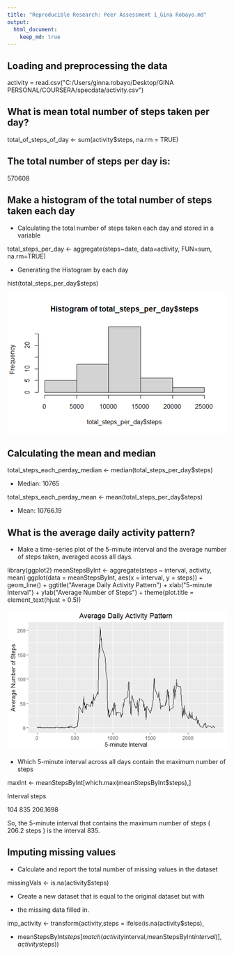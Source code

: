 ```yaml
---
title: "Reproducible Research: Peer Assessment 1_Gina Robayo.md"
output: 
  html_document:
    keep_md: true
---
```



## Loading and preprocessing the data
activity = read.csv("C:/Users/ginna.robayo/Desktop/GINA PERSONAL/COURSERA/specdata/activity.csv")

## What is mean total number of steps taken per day?
total_of_steps_of_day <- sum(activity$steps, na.rm = TRUE)

## The total number of steps per day is:

570608

## Make a histogram of the total number of steps taken each day

* Calculating the total number of steps taken each day and stored in a variable

total_steps_per_day <- aggregate(steps~date, data=activity, FUN=sum, na.rm=TRUE)

* Generating the Histogram by each day

hist(total_steps_per_day$steps)

![Screenshot](hist.png)


## Calculating the mean and median

total_steps_each_perday_median <- median(total_steps_per_day$steps)
* Median: 10765

total_steps_each_perday_mean <- mean(total_steps_per_day$steps)
* Mean: 10766.19

## What is the average daily activity pattern?
* Make a time-series plot of the 5-minute interval and the average number of steps taken, averaged acoss all days.

library(ggplot2)
meanStepsByInt <- aggregate(steps ~ interval, activity, mean)
ggplot(data = meanStepsByInt, aes(x = interval, y = steps)) + geom_line() + ggtitle("Average Daily Activity Pattern") + xlab("5-minute Interval") + ylab("Average Number of Steps") + theme(plot.title = element_text(hjust = 0.5))

![Screenshot](image2.png)

* Which 5-minute interval across all days contain the maximum number of steps

maxInt <- meanStepsByInt[which.max(meanStepsByInt$steps),]

 Interval             steps

  104              835       206.1698

So, the 5-minute interval that contains the maximum number of steps ( 206.2 steps ) is the interval 835.

## Imputing missing values
 * Calculate and report the total number of missing values in the dataset

missingVals <- is.na(activity$steps)

* Create a new dataset that is equal to the original dataset but with 
- the missing data filled in.

imp_activity <- transform(activity,steps = ifelse(is.na(activity$steps),
+ meanStepsByInt$steps[match(activity$interval,meanStepsByInt$interval)],activity$steps))
